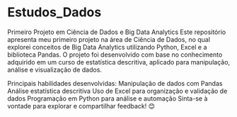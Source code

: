 # Estudos_Dados
Primeiro Projeto em Ciência de Dados e Big Data Analytics
Este repositório apresenta meu primeiro projeto na área de Ciência de Dados, no qual explorei conceitos de Big Data Analytics utilizando Python, Excel e a biblioteca Pandas. O projeto foi desenvolvido com base no conhecimento adquirido em um curso de estatística descritiva, aplicado para manipulação, análise e visualização de dados.

Principais habilidades desenvolvidas:
Manipulação de dados com Pandas
Análise estatística descritiva
Uso de Excel para organização e validação de dados
Programação em Python para análise e automação
Sinta-se à vontade para explorar e compartilhar feedback! 😊

